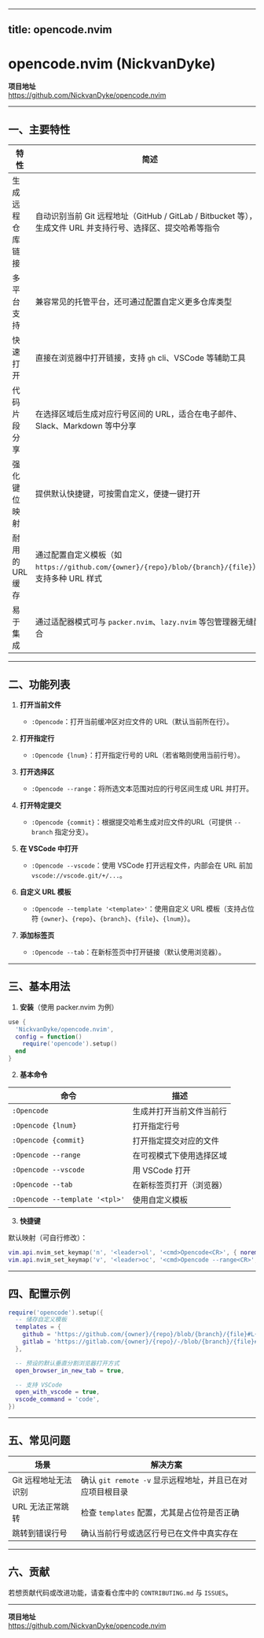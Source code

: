 
---
title: opencode.nvim
---


# opencode.nvim (NickvanDyke)

**项目地址**  
<https://github.com/NickvanDyke/opencode.nvim>

---

## 一、主要特性

| 特性 | 简述 |
|------|------|
| 生成远程仓库链接 | 自动识别当前 Git 远程地址（GitHub / GitLab / Bitbucket 等），生成文件 URL 并支持行号、选择区、提交哈希等指令 |
| 多平台支持 | 兼容常见的托管平台，还可通过配置自定义更多仓库类型 |
| 快速打开 | 直接在浏览器中打开链接，支持 `gh` cli、VSCode 等辅助工具 |
| 代码片段分享 | 在选择区域后生成对应行号区间的 URL，适合在电子邮件、Slack、Markdown 等中分享 |
| 强化键位映射 | 提供默认快捷键，可按需自定义，便捷一键打开 |
| 耐用的 URL 缓存 | 通过配置自定义模板（如 `https://github.com/{owner}/{repo}/blob/{branch}/{file}`），支持多种 URL 样式 |
| 易于集成 | 通过适配器模式可与 `packer.nvim`、`lazy.nvim` 等包管理器无缝配合 |

---

## 二、功能列表

1. **打开当前文件**  
   - `:Opencode`：打开当前缓冲区对应文件的 URL（默认当前所在行）。

2. **打开指定行**  
   - `:Opencode {lnum}`：打开指定行号的 URL（若省略则使用当前行号）。

3. **打开选择区**  
   - `:Opencode --range`：将所选文本范围对应的行号区间生成 URL 并打开。

4. **打开特定提交**  
   - `:Opencode {commit}`：根据提交哈希生成对应文件的URL（可提供 `--branch` 指定分支）。

5. **在 VSCode 中打开**  
   - `:Opencode --vscode`：使用 VSCode 打开远程文件，内部会在 URL 前加 `vscode://vscode.git/+/...`。

6. **自定义 URL 模板**  
   - `:Opencode --template '<template>'`：使用自定义 URL 模板（支持占位符 `{owner}`、`{repo}`、`{branch}`、`{file}`、`{lnum}`）。

7. **添加标签页**  
   - `:Opencode --tab`：在新标签页中打开链接（默认使用浏览器）。

---

## 三、基本用法

1. **安装**（使用 packer.nvim 为例）

```lua
use {
  'NickvanDyke/opencode.nvim',
  config = function()
    require('opencode').setup()
  end
}
```

2. **基本命令**

| 命令 | 描述 |
|------|------|
| `:Opencode` | 生成并打开当前文件当前行 |
| `:Opencode {lnum}` | 打开指定行号 |
| `:Opencode {commit}` | 打开指定提交对应的文件 |
| `:Opencode --range` | 在可视模式下使用选择区域 |
| `:Opencode --vscode` | 用 VSCode 打开 |
| `:Opencode --tab` | 在新标签页打开（浏览器） |
| `:Opencode --template '<tpl>'` | 使用自定义模板 |

3. **快捷键**

默认映射（可自行修改）：

```lua
vim.api.nvim_set_keymap('n', '<leader>ol', '<cmd>Opencode<CR>', { noremap = true, silent = true })
vim.api.nvim_set_keymap('v', '<leader>oc', '<cmd>Opencode --range<CR>', { noremap = true, silent = true })
```

---

## 四、配置示例

```lua
require('opencode').setup({
  -- 储存自定义模板
  templates = {
    github = 'https://github.com/{owner}/{repo}/blob/{branch}/{file}#L{lnum}',
    gitlab = 'https://gitlab.com/{owner}/{repo}/-/blob/{branch}/{file}#L{lnum}',
  },

  -- 预设的默认垂直分割浏览器打开方式
  open_browser_in_new_tab = true,

  -- 支持 VSCode
  open_with_vscode = true,
  vscode_command = 'code',
})
```

---

## 五、常见问题

| 场景 | 解决方案 |
|------|----------|
| Git 远程地址无法识别 | 确认 `git remote -v` 显示远程地址，并且已在对应项目根目录 |
| URL 无法正常跳转 | 检查 `templates` 配置，尤其是占位符是否正确 |
| 跳转到错误行号 | 确认当前行号或选区行号已在文件中真实存在 |

---

## 六、贡献

若想贡献代码或改进功能，请查看仓库中的 `CONTRIBUTING.md` 与 `ISSUES`。

---

**项目地址**  
<https://github.com/NickvanDyke/opencode.nvim>
